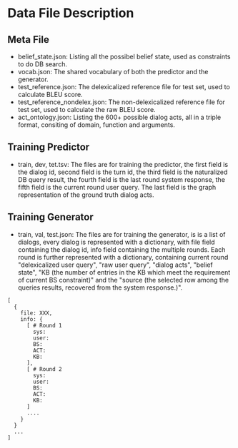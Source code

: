 # Data File Description


## Meta File
- belief_state.json: Listing all the possibel belief state, used as constraints to do DB search.
- vocab.json: The shared vocabulary of both the predictor and the generator.
- test_reference.json: The delexicalized reference file for test set, used to calculate BLEU score.
- test_reference_nondelex.json: The non-delexicalized reference file for test set, used to calculate the raw BLEU score.
- act_ontology.json: Listing the 600+ possible dialog acts, all in a triple format, consiting of domain, function and arguments.

## Training Predictor
- train, dev, tet.tsv: The files are for training the predictor, the first field is the dialog id, second field is the turn id, the third field is the naturalized DB query result, the fourth field is the last round system response, the fifth field is the current round user query. The last field is the graph representation of the ground truth dialog acts.

## Training Generator
- train, val, test.json: The files are for training the generator, is is a list of dialogs, every dialog is represented with a dictionary, with file field containing the dialog id, info field containing the multiple rounds. Each round is further represented with a dictionary, containing current round "delexicalized user query", "raw user query", "dialog acts", "belief state", "KB (the number of entries in the KB which meet the requirement of current BS constraint)" and the "source (the selected row among the queries results, recovered from the system response.)".
```
[
  {
    file: XXX,
    info: {
      [ # Round 1
        sys:
        user:
        BS:
        ACT:
        KB:
      ],
      [ # Round 2
        sys:
        user:
        BS:
        ACT:
        KB:
      ]
      ....
    }
  }
  ...
]

```
